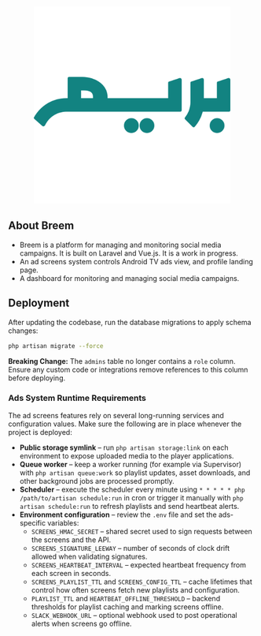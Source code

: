 <p align="center"><a href="https://laravel.com" target="_blank"><img src="public/frontend/assets/logo.png" width="400" alt="breem Logo"></a></p>

## About Breem

- Breem is a platform for managing and monitoring social media campaigns. It is built on Laravel and Vue.js. It is a work in progress.
- An ad screens system controls Android TV ads view, and profile landing page.
- A dashboard for monitoring and managing social media campaigns.

## Deployment

After updating the codebase, run the database migrations to apply schema changes:

```bash
php artisan migrate --force
```

**Breaking Change:** The `admins` table no longer contains a `role` column. Ensure any custom code or integrations remove references to this column before deploying.

### Ads System Runtime Requirements

The ad screens features rely on several long-running services and configuration values. Make sure the following are in place whenever the project is deployed:

- **Public storage symlink** – run `php artisan storage:link` on each environment to expose uploaded media to the player applications.
- **Queue worker** – keep a worker running (for example via Supervisor) with `php artisan queue:work` so playlist updates, asset downloads, and other background jobs are processed promptly.
- **Scheduler** – execute the scheduler every minute using `* * * * * php /path/to/artisan schedule:run` in cron or trigger it manually with `php artisan schedule:run` to refresh playlists and send heartbeat alerts.
- **Environment configuration** – review the `.env` file and set the ads-specific variables:
  - `SCREENS_HMAC_SECRET` – shared secret used to sign requests between the screens and the API.
  - `SCREENS_SIGNATURE_LEEWAY` – number of seconds of clock drift allowed when validating signatures.
  - `SCREENS_HEARTBEAT_INTERVAL` – expected heartbeat frequency from each screen in seconds.
  - `SCREENS_PLAYLIST_TTL` and `SCREENS_CONFIG_TTL` – cache lifetimes that control how often screens fetch new playlists and configuration.
  - `PLAYLIST_TTL` and `HEARTBEAT_OFFLINE_THRESHOLD` – backend thresholds for playlist caching and marking screens offline.
  - `SLACK_WEBHOOK_URL` – optional webhook used to post operational alerts when screens go offline.
